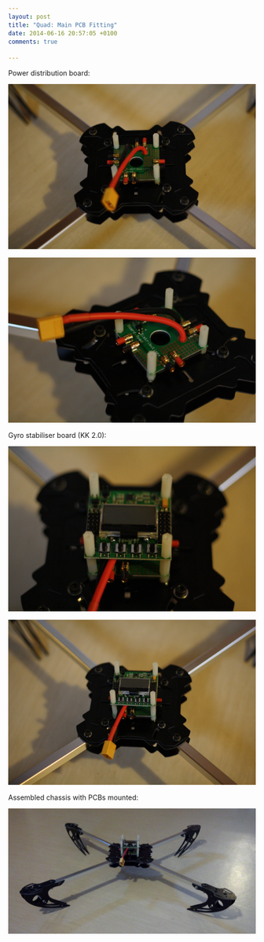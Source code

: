 ```yaml
---
layout: post
title: "Quad: Main PCB Fitting"
date: 2014-06-16 20:57:05 +0100
comments: true

---
```


Power distribution board:

![](/hardware/quadcopter/15.jpg)

![](/hardware/quadcopter/16.jpg)

Gyro stabiliser board (KK 2.0):

![](/hardware/quadcopter/17.jpg)

![](/hardware/quadcopter/18.jpg)

Assembled chassis with PCBs mounted:

![](/hardware/quadcopter/19.jpg)
